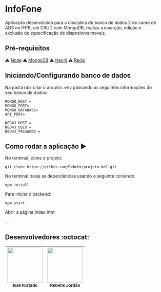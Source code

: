 # InfoFone

Aplicação desenvolvida para a disciplina de banco de dados 2 do curso de ADS no IFPB, um CRUD com MongoDB, realiza a inserção, edição e exclusão de especificação de dispositvos moveis.

## Pré-requisitos

:warning: [Node](https://nodejs.org/en/download/)
:warning: [MongoDB](https://www.mongodb.com/pt-br)
:warning: [Neo4j](https://neo4j.com/)
:warning: [Redis](https://redis.io/)

## Iniciando/Configurando banco de dados

Na pasta raiz criar o arquivo .env passando as seguintes informações do seu banco de dados:

```
MONGO_HOST =
MONGO_PORT=
MONGO_DATABASE=
API_PORT=

NEO4J_HOST = 
NEO4J_USER = 
NEO4J_PASSWORD = 
```

## Como rodar a aplicação :arrow_forward:

No terminal, clone o projeto:

```
git clone https://github.com/Rebehk/projeto-bd2.git
```

No terminal baixe as dependências usando o seguinte comando:

```
npm install
```

Para iniciar o backend:

```
npm start
```

Abrir a página index.html

...

## Desenvolvedores :octocat:

| [<img src="https://avatars.githubusercontent.com/u/85362991?v=4" width=115><br><sub>Isak Furtado</sub>](https://github.com/zurckasi) | [<img src="https://avatars.githubusercontent.com/u/60322853?v=4" width=115><br><sub>Rebehk Jordão</sub>](https://github.com/Rebehk) |
| :----------------------------------------------------------------------------------------------------------------------------------: | :---------------------------------------------------------------------------------------------------------------------------------: |
